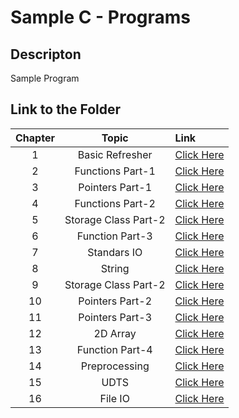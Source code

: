 # Sample C - Programs

## Descripton

Sample Program 

## Link to the Folder

|Chapter|Topic|Link|
|:----:|:----:|:-----|
|1|Basic Refresher| [Click Here](https://github.com/rammya29/Emertxe-Internship/tree/main/Advanced%20-%20C/Sample%20Programs/Chapter-1%20:%20%20Basic%20Refresher)|
|2|Functions Part-1|[Click Here]()|
|3|Pointers Part-1|[Click Here]()|
|4|Functions Part-2|[Click Here]()|
|5|Storage Class Part-2|[Click Here]()|
|6|Function Part-3|[Click Here]()|
|7|Standars IO|[Click Here]()|
|8|String|[Click Here]()|
|9|Storage Class Part-2|[Click Here]()|
|10|Pointers Part-2|[Click Here]()|
|11|Pointers Part-3|[Click Here]()|
|12|2D Array|[Click Here]()|
|13|Function Part-4|[Click Here]()|
|14|Preprocessing|[Click Here]()|
|15|UDTS|[Click Here]()|
|16|File IO|[Click Here]()|
